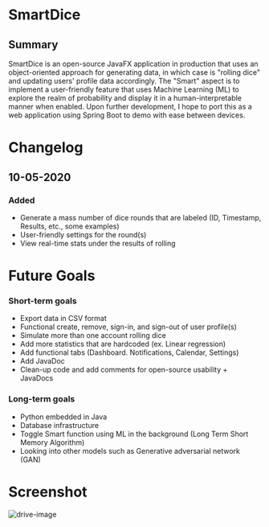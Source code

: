 # SmartDice

## Summary
SmartDice is an open-source JavaFX application in production that uses an object-oriented approach for generating data, in which case is "rolling dice" and updating users' profile data accordingly. The "Smart" aspect is to implement a user-friendly feature that uses Machine Learning (ML) to explore the realm of probability and display it in a human-interpretable manner when enabled. Upon further development, I hope to port this as a web application using Spring Boot to demo with ease between devices.
 
 # Changelog
## 10-05-2020
### Added

- Generate a mass number of dice rounds that are labeled (ID, Timestamp, Results, etc., some examples)
- User-friendly settings for the round(s)
- View real-time stats under the results of rolling

# Future Goals
### Short-term goals
- Export data in CSV format
- Functional create, remove, sign-in, and sign-out of user profile(s)
- Simulate more than one account rolling dice
- Add more statistics that are hardcoded (ex. Linear regression)
- Add functional tabs (Dashboard. Notifications, Calendar, Settings)
- Add JavaDoc
- Clean-up code and add comments for open-source usability + JavaDocs

### Long-term goals
- Python embedded in Java
- Database infrastructure
- Toggle Smart function using ML in the background (Long Term Short Memory Algorithm)
- Looking into other models such as Generative adversarial network (GAN)

# Screenshot
![drive-image](https://drive.google.com/uc?export=view&id=1IR4xdNNL6ltOyGkCots2JP0USK5riyrW)
